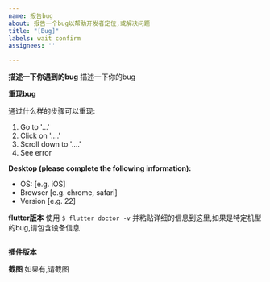 ```yaml
---
name: 报告bug
about: 报告一个bug以帮助开发者定位,或解决问题
title: "[Bug]"
labels: wait confirm
assignees: ''

---
```


**描述一下你遇到的bug**
描述一下你的bug

**重现bug**

通过什么样的步骤可以重现:
1. Go to '...'
2. Click on '....'
3. Scroll down to '....'
4. See error

**Desktop (please complete the following information):**
 - OS: [e.g. iOS]
 - Browser [e.g. chrome, safari]
 - Version [e.g. 22]

**flutter版本**
使用 `$ flutter doctor -v` 并粘贴详细的信息到这里,如果是特定机型的bug,请包含设备信息

```bash

```

**插件版本**



**截图**
如果有,请截图
